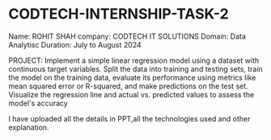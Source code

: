 # CODTECH-INTERNSHIP-TASK-2
Name: ROHIT SHAH
company: CODTECH IT SOLUTIONS
Domain: Data Analytisc
Duration: July to August 2024

PROJECT:
 Implement a simple linear regression model using a dataset with continuous target variables. Split the data into training and testing sets, train the model on the training data, evaluate its performance using metrics like mean squared error or R-squared, and make predictions on the test set. Visualize the regression line and actual vs. predicted values to assess the model's accuracy

 I have uploaded all the details in PPT,all the technologies used and other explanation.

